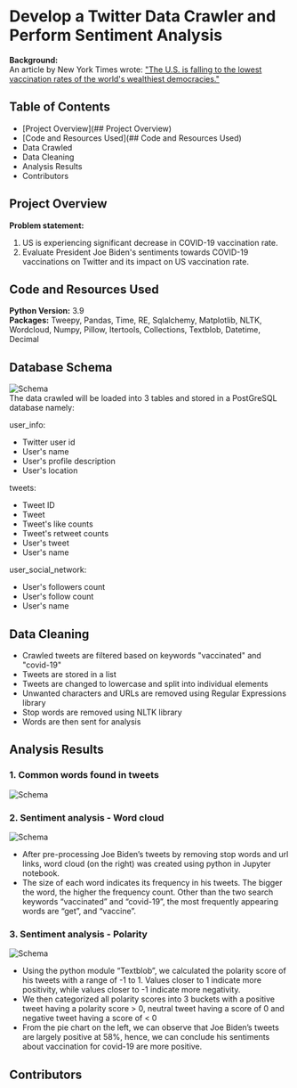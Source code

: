 # Develop a Twitter Data Crawler and Perform Sentiment Analysis

**Background:**  
An article by New York Times wrote:
["The U.S. is falling to the lowest vaccination rates of the world's wealthiest democracies."](https://www.nytimes.com/2021/09/11/world/asia/us-vaccination-rate-low.html)

## Table of Contents

- [Project Overview](## Project Overview)
- [Code and Resources Used](## Code and Resources Used)
- Data Crawled
- Data Cleaning
- Analysis Results
- Contributors

## Project Overview

**Problem statement:**
1. US is experiencing significant decrease in COVID-19 vaccination rate.
2. Evaluate President Joe Biden's sentiments towards COVID-19 vaccinations on Twitter and its impact on US vaccination rate.

## Code and Resources Used

**Python Version:** 3.9  
**Packages:** Tweepy, Pandas, Time, RE, Sqlalchemy, Matplotlib, NLTK, Wordcloud, Numpy, Pillow, Itertools, Collections, Textblob, Datetime, Decimal

## Database Schema  

![Schema](https://github.com/olliechan92/minions/blob/main/Charts_and_images/schema.jpg?raw=true)  
The data crawled will be loaded into 3 tables and stored in a PostGreSQL database namely:

user_info:  
- Twitter user id
- User's name
- User's profile description
- User's location

tweets:
- Tweet ID
- Tweet
- Tweet's like counts
- Tweet's retweet counts
- User's tweet
- User's name

user_social_network:
- User's followers count
- User's follow count
- User's name

## Data Cleaning

- Crawled tweets are filtered based on keywords "vaccinated" and "covid-19"
- Tweets are stored in a list
- Tweets are changed to lowercase and split into individual elements
- Unwanted characters and URLs are removed using Regular Expressions library
- Stop words are removed using NLTK library
- Words are then sent for analysis

## Analysis Results

### 1. Common words found in tweets
![Schema](https://github.com/olliechan92/minions/blob/main/Charts_and_images/counter.jpg?raw=true)  


### 2. Sentiment analysis - Word cloud
![Schema](https://github.com/olliechan92/minions/blob/main/Charts_and_images/wordcloud.jpg?raw=true)  
- After pre-processing Joe Biden’s tweets by removing stop words and url links, word cloud (on the right) was created using python in Jupyter notebook.
- The size of each word indicates its frequency in his tweets. The bigger the word, the higher the frequency count. Other than the two search keywords “vaccinated” and “covid-19”, the most frequently appearing words are “get”, and “vaccine”.

### 3. Sentiment analysis - Polarity
![Schema](https://github.com/olliechan92/minions/blob/main/Charts_and_images/polarity.jpg?raw=true)  
- Using the python module “Textblob”, we calculated the polarity score of his tweets with a range of -1 to 1. Values closer to 1 indicate more positivity, while values closer to -1 indicate more negativity.
- We then categorized all polarity scores into 3 buckets with a positive tweet having a polarity score > 0, neutral tweet having a score of 0 and negative tweet having a score of < 0
- From the pie chart on the left, we can observe that Joe Biden’s tweets are largely positive at 58%, hence, we can conclude his sentiments about vaccination for covid-19 are more positive.

## Contributors
